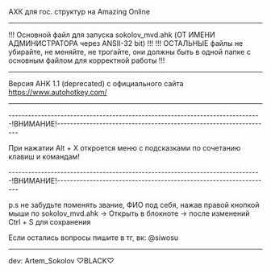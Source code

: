 АХК для гос. структур на Amazing Online

--------------------------------------------------------------------------------------------------------------------------------------------------------------------------------


!!! Основной файл для запуска sokolov_mvd.ahk (ОТ ИМЕНИ АДМИНИСТРАТОРА через ANSII-32 bit) !!! 
!!! ОСТАЛЬНЫЕ файлы не убирайте, не меняйте, не трогайте, они должны быть в одной папке с основным файлом для корректной работы !!!


--------------------------------------------------------------------------------------------------------------------------------------------------------------------------------

Версия AHK 1.1 (deprecated) с официального сайта https://www.autohotkey.com/

--------------------------------------------------------------------------------------------------------------------------------------------------------------------------------


------------------------------------------------------------------------------!ВНИМАНИЕ!------------------------------------------------------------------

При нажатии Alt + X откроется меню с подсказками по сочетанию клавиш и командам!

------------------------------------------------------------------------------!ВНИМАНИЕ!------------------------------------------------------------------


p.s не забудьте поменять звание, ФИО под себя, нажав правой кнопкой мыши по sokolov_mvd.ahk -> Открыть в блокноте -> после изменений Ctrl + S для сохранения



Если остались вопросы пишите в тг, вк: @siwosu

--------------------------------------------------------------------------------------------------------------------------------------------------------------------------------



dev: Artem_Sokolov ♡BLACK♡
